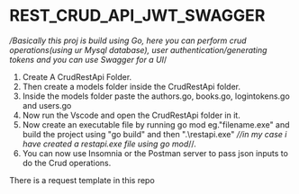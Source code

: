 # REST_CRUD_API_JWT_SWAGGER
*/Basically this proj is build using Go, here you can perform crud operations(using ur Mysql database), user authentication/generating tokens and you can use Swagger for a UI*/ 

1. Create A CrudRestApi Folder.
2. Then create a models folder inside the CrudRestApi folder.
3. Inside the models folder paste the authors.go, books.go, logintokens.go and users.go
4. Now run the Vscode and open the CrudRestApi folder in it.
5. Now create an executable file by running go mod eg."filename.exe" and build the project using "go build" and then ".\restapi.exe" *//in my case i have created a restapi.exe file using go mod*//.
6. You can now use Insomnia or the Postman server to pass json inputs to do the Crud operations.

There is a request template in this repo